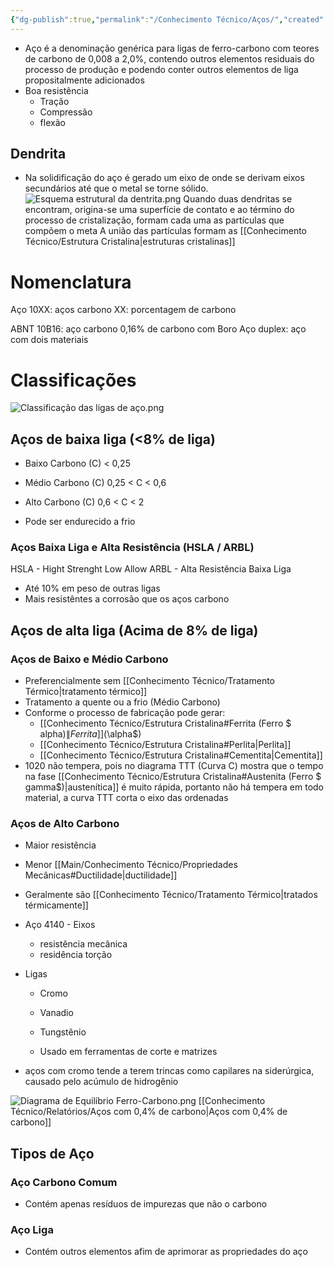 ```yaml
---
{"dg-publish":true,"permalink":"/Conhecimento Técnico/Aços/","created":"","updated":""}
---
```



- Aço é a denominação genérica para ligas de ferro-carbono com teores de carbono de 0,008 a 2,0%, contendo outros elementos residuais do processo de produção e podendo conter outros elementos de liga propositalmente adicionados
- Boa resistência
	- Tração
	- Compressão
	- flexão

## Dendrita
- Na solidificação do aço é gerado um eixo de onde se derivam eixos secundários até que o metal se torne sólido.
![Esquema estrutural da dentrita.png](/img/user/Imagens/Esquema%20estrutural%20da%20dentrita.png)
Quando duas dendritas se encontram, origina-se uma superfície de contato e ao término do processo de cristalização, formam cada uma as partículas que compõem o meta
A união das partículas formam as [[Conhecimento Técnico/Estrutura Cristalina\|estruturas cristalinas]]

# Nomenclatura
Aço 10XX: aços carbono 
  XX: porcentagem de carbono 

ABNT 10B16: aço carbono 0,16% de carbono com Boro
Aço duplex: aço com dois materiais 

# Classificações
![Classificação das ligas de aço.png](/img/user/Imagens/Excalidraw/Classifica%C3%A7%C3%A3o%20das%20ligas%20de%20a%C3%A7o.png)
## Aços de baixa liga (<8% de liga)
- Baixo Carbono (C) < 0,25
- Médio Carbono (C) 0,25 < C < 0,6
- Alto Carbono (C) 0,6 < C < 2

- Pode ser endurecido a frio

### Aços Baixa Liga e Alta Resistência (HSLA / ARBL)
HSLA - Hight Strenght Low Allow
ARBL - Alta Resistência Baixa Liga

- Até 10% em peso de outras ligas
- Mais resistêntes a corrosão que os aços carbono

## Aços de alta liga (Acima de 8% de liga)

### Aços de Baixo e Médio Carbono
 - Preferencialmente sem [[Conhecimento Técnico/Tratamento Térmico\|tratamento térmico]]
 - Tratamento a quente ou a frio (Médio Carbono)
 - Conforme o processo de fabricação pode gerar:
	 - [[Conhecimento Técnico/Estrutura Cristalina#Ferrita (Ferro $ alpha$)\|Ferrita]] ($\alpha$)
	 - [[Conhecimento Técnico/Estrutura Cristalina#Perlita\|Perlita]]
	 - [[Conhecimento Técnico/Estrutura Cristalina#Cementita\|Cementita]]
- 1020 não tempera, pois no diagrama TTT (Curva C) mostra que o tempo na fase [[Conhecimento Técnico/Estrutura Cristalina#Austenita (Ferro $ gamma$)\|austenítica]] é muito rápida, portanto não há tempera em todo material, a curva TTT corta o eixo das ordenadas

### Aços de Alto Carbono
- Maior resistência
- Menor [[Main/Conhecimento Técnico/Propriedades Mecânicas#Ductilidade\|ductilidade]]
 - Geralmente são [[Conhecimento Técnico/Tratamento Térmico\|tratados térmicamente]] 
 - Aço 4140 - Eixos 
	 - resistência mecânica
	  - residência torção 
  - Ligas
	  - Cromo
	  - Vanadio
	  - Tungstênio
	  
	- Usado em  ferramentas de corte e matrizes
	
- aços com cromo tende a terem trincas como capilares na siderúrgica, causado pelo acúmulo de hidrogênio

![Diagrama de Equilíbrio Ferro-Carbono.png](/img/user/Imagens/Diagrama%20de%20Equil%C3%ADbrio%20Ferro-Carbono.png)
[[Conhecimento Técnico/Relatórios/Aços com 0,4% de carbono\|Aços com 0,4% de carbono]]
## Tipos de Aço
### Aço Carbono Comum
- Contém apenas resíduos de impurezas que não o carbono

### Aço Liga
- Contém outros elementos afim de aprimorar as propriedades do aço